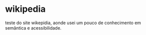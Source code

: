 # wikipedia
teste do site wikepidia, aonde usei um pouco de conhecimento em semântica e acessibilidade. 
